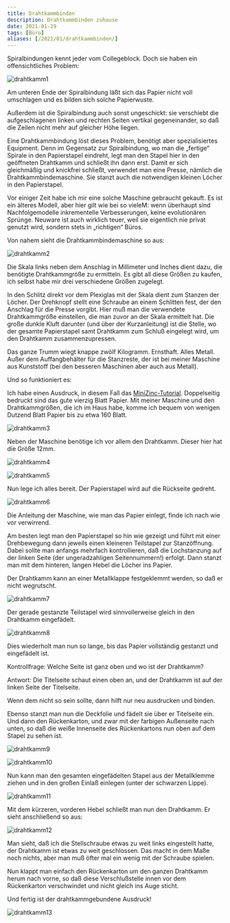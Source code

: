 ```yaml
---
title: Drahtkammbinden
description: Drahtkammbinden zuhause
date: 2021-01-29
tags: [Büro]
aliases: [/2021/01/drahtkammbinden/]
---
```

Spiralbindungen kennt jeder vom Collegeblock. Doch sie haben ein offensichtliches Problem:

![drahtkamm1](drahtkamm1.jpg)

Am unteren Ende der Spiralbindung läßt sich das Papier nicht voll umschlagen und es bilden sich solche Papierwuste.

Außerdem ist die Spiralbindung auch sonst ungeschickt: sie verschiebt die aufgeschlagenen linken und rechten Seiten vertikal gegeneinander, so daß die Zeilen nicht mehr auf gleicher Höhe liegen.

Eine Drahtkammbindung löst dieses Problem, benötigt aber spezialisiertes Equipment. Denn im Gegensatz zur Spiralbindung, wo man die „fertige“ Spirale in den Papierstapel eindreht, legt man den Stapel hier in den geöffneten Drahtkamm und schließt ihn dann erst. Damit er sich gleichmäßig und knickfrei schließt, verwendet man eine Presse, nämlich die Drahtkammbindemaschine. Sie stanzt auch die notwendigen kleinen Löcher in den Papierstapel.

Vor einiger Zeit habe ich mir eine solche Maschine gebraucht gekauft. Es ist ein älteres Modell, aber hier gilt wie bei so vieleM: wenn überhaupt sind Nachfolgemodelle inkrementelle Verbesserungen, keine evolutionären Sprünge. Neuware ist auch wirklich teuer, weil sie eigentlich nie privat genutzt wird, sondern stets in „richtigen“ Büros.

Von nahem sieht die Drahtkammbindemaschine so aus:

![drahtkamm2](drahtkamm2.jpg)

Die Skala links neben dem Anschlag in Millimeter und Inches dient dazu, die benötigte Drahtkammgröße zu ermitteln. Es gibt all diese Größen zu kaufen, ich selbst habe mir drei verschiedene Größen zugelegt.

In den Schlitz direkt vor dem Plexiglas mit der Skala dient zum Stanzen der Löcher. Der Drehknopf stellt eine Schraube an einem Schlitten fest, der den Anschlag für die Presse vorgibt. Hier muß man die verwendete Drahtkammgröße einstellen, die man zuvor an der Skala ermittelt hat. Die große dunkle Kluft darunter (und über der Kurzanleitung) ist die Stelle, wo der gesamte Papierstapel samt Drahtkamm zum Schluß eingelegt wird, um den Drahtkamm zusammenzupressen.

Das ganze Trumm wiegt knappe zwölf Kilogramm. Ernsthaft. Alles Metall. Außer dem Auffangbehälter für die Stanzreste, der ist bei meiner Maschine aus Kunststoff (bei den besseren Maschinen aber auch aus Metall).

Und so funktioniert es:

Ich habe einen Ausdruck, in diesem Fall das [MiniZinc-Tutorial](https://www.minizinc.org/downloads/doc-latest/minizinc-tute.pdf). Doppelseitig bedruckt sind das gute vierzig Blatt Papier. Mit meiner Maschine und den Drahtkammgrößen, die ich im Haus habe, komme ich bequem von wenigen Dutzend Blatt Papier bis zu etwa 160 Blatt.

![drahtkamm3](drahtkamm3.jpg)

Neben der Maschine benötige ich vor allem den Drahtkamm. Dieser hier hat die Größe 12mm.

![drahtkamm4](drahtkamm4.jpg)

![drahtkamm5](drahtkamm5.jpg)

Nun lege ich alles bereit. Der Papierstapel wird auf die Rückseite gedreht.

![drahtkamm6](drahtkamm6.jpg)

Die Anleitung der Maschine, wie man das Papier einlegt, finde ich nach wie vor verwirrend.

Am besten legt man den Papierstapel so hin wie gezeigt und führt mit einer Drehbewegung dann jeweils einen kleineren Teilstapel zur Stanzöffnung. Dabei sollte man anfangs mehrfach kontrollieren, daß die Lochstanzung auf der linken Seite (der ungeradzahligen Seitennummern!) erfolgt. Dann stanzt man mit dem hinteren, langen Hebel die Löcher ins Papier.

Der Drahtkamm kann an einer Metallklappe festgeklemmt werden, so daß er nicht wegrutscht.

![drahtkamm7](drahtkamm7.jpg)

Der gerade gestanzte Teilstapel wird sinnvollerweise gleich in den Drahtkamm eingefädelt.

![drahtkamm8](drahtkamm8.jpg)

Dies wiederholt man nun so lange, bis das Papier vollständig gestanzt und eingefädelt ist.

Kontrollfrage: Welche Seite ist ganz oben und wo ist der Drahtkamm?

Antwort: Die Titelseite schaut einen oben an, und der Drahtkamm ist auf der linken Seite der Titelseite.

Wenn dem nicht so sein sollte, dann hilft nur neu ausdrucken und binden.

Ebenso stanzt man nun die Deckfolie und fädelt sie über er Titelseite ein. Und dann den Rückenkarton, und zwar mit der farbigen Außenseite nach unten, so daß die weiße Innenseite des Rückenkartons nun oben auf dem Stapel zu sehen ist.

![drahtkamm9](drahtkamm9.jpg)

![drahtkamm10](drahtkamm10.jpg)

Nun kann man den gesamten eingefädelten Stapel aus der Metallklemme ziehen und in den großen Einlaß einlegen (unter der schwarzen Lippe).

![drahtkamm11](drahtkamm11.jpg)

Mit dem kürzeren, vorderen Hebel schließt man nun den Drahtkamm. Er sieht anschließend so aus:

![drahtkamm12](drahtkamm12.jpg)

Man sieht, daß ich die Stellschraube etwas zu weit links eingestellt hatte, der Drahtkamm ist etwas zu weit geschlossen. Das macht in dem Maße noch nichts, aber man muß öfter mal ein wenig mit der Schraube spielen.

Nun klappt man einfach den Rückenkarton um den ganzen Drahtkamm herum nach vorne, so daß diese Verschlußstelle innen vor dem Rückenkarton verschwindet und nicht gleich ins Auge sticht.

Und fertig ist der drahtkammgebundene Ausdruck!

![drahtkamm13](drahtkamm13.jpg)